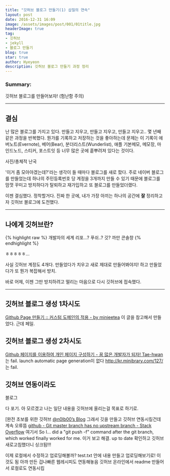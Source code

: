 ```yaml
---
title: "깃허브 블로그 만들기(1) 삽질의 연속"
layout: post
date: 2016-12-31 16:09
image: /assets/images/post/001/01title.jpg
headerImage: true
tag:
- 깃허브
- jekyll
- 블로그 만들기
blog: true
star: true
author: Hyeyeon
description: 깃허브 블로그 만들기 과정 정리
---
```


### Summary:

깃허브 블로그를 만들어보자! (험난함 주의)

---

## 결심

난 많은 블로그를 가지고 있다. 만들고 지우고, 만들고 지우고, 만들고 지우고.. 몇 년째 같은 과정을 반복했다. 뭔가를 기록하고 저장하는 것을 좋아하는데 문제는 이 기록이 에버노트(Evernote), 베어(Bear), 분더리스트(Wunderlist), 애플 기본메모, 메모장, 마인드노드, 스티커, 포스트잇 등 너무 많은 곳에 흩뿌려져 있다는 것이다.


사진/총체적 난국


'이거 좀 모아야겠는데?'라는 생각이 들 때마다 블로그를 새로 팠다. 주로 네이버 블로그를 만들었는데 하나의 주민등록번호 당 계정을 3개까지 만들 수 있기 때문에 블로그를 맘껏 꾸미고 방치하다가 탈퇴하고 재가입하고 또 블로그를 만들었더랬다.

이젠 결심했다. 정착할거다. 진짜 한 곳에, 내가 가장 아끼는 하나의 공간에 **잘** 정리하고자 깃허브 블로그에 도전했다.


---


## 나에게 깃허브란?

{% highlight raw %}
개발자의 세계
리포…? 푸쉬..? 깃? 까만 콘솔창
{% endhighlight %}


ㅎㅎㅎㅎㅎ...

사실 깃허브 계정도 4개다. 만들었다가 치우고 새로 제대로 만들어봐야지! 하고 만들었다가 또 뭔가 복잡해서 방치.

바로 어제, 이젠 그만 방치하려고 떨리는 마음으로 다시 깃허브에 접속했다.

---



## 깃허브 블로그 생성 1차시도

[Github Page 만들기 :: 커스텀 도메인의 적용 - by minieetea](https://minieetea.com/2016/11/archives/4816)
이 글을 참고해서 만들었다. 근데 페일.

## 깃허브 블로그 생성 2차시도
[Github 페이지를 이용하여 개인 페이지 구성하기 - 꿈 많은 개발자가 되자! Tae-hwan](http://thdev.net/644)
는  fail.
launch automatic page generation이 없다
http://kr.minibrary.com/127/
는 fail.



## 깃허브 연동이라도
블로그

다 포기. 아 모르겠고
나는 일단 내용을 깃허브에 올리는걸 목표로 하기로.

[완전 초보를 위한 깃허브
[@n0lb00’s Blog](https://nolboo.kim/blog/2013/10/06/github-for-beginner/)
그래서 깃을 만들고 깃허브 연동시킬건데
계속 오류뜸
[github - Git master branch has no upstream branch - Stack Overflow](https://stackoverflow.com/questions/16493396/git-master-branch-has-no-upstream-branch)
여기서 So I... did a "git push -f" command after the git branch, which worked finally worked for me. 이거 보고 해결.
up to date 확인하고 깃허브 새로고침했더니 싱크됨!!!

이제 로컬에서 수정하고 업로딩해볼까?
test.txt 안에 내용 만들고 업로딩해보기로! 이것도 됨
아까 만든 겁나빠른 웹레시피도 연동해놓음
깃허브 온라인에서 readme 만들어서 로컬로도 연동시킴
